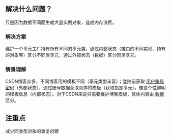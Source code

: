 ## 解决什么问题？

只是因为数据不同而生成大量实例对象，造成内存浪费。

### 解决方案

维护一个享元工厂持有所有不同的享元类，通过内部状态（接口的不同实现、持有的对象等）区分不同类享元，通过外部状态（数据）区分同类享元。

### 情景理解

CSDN博客众多，不同博客用的模板不同（享元类型丰富）；登陆前获取 <u>用户账号密码</u>（外部状态），通过账号数据获取具体的模板（获取指定享元），像是个性鲜明的模板信息（内部状态）。对于CSDN来说只需要维护博客模板，具体内容由 <u>数据</u> 区分。

## 注重点

减少同类型对象的重复创建